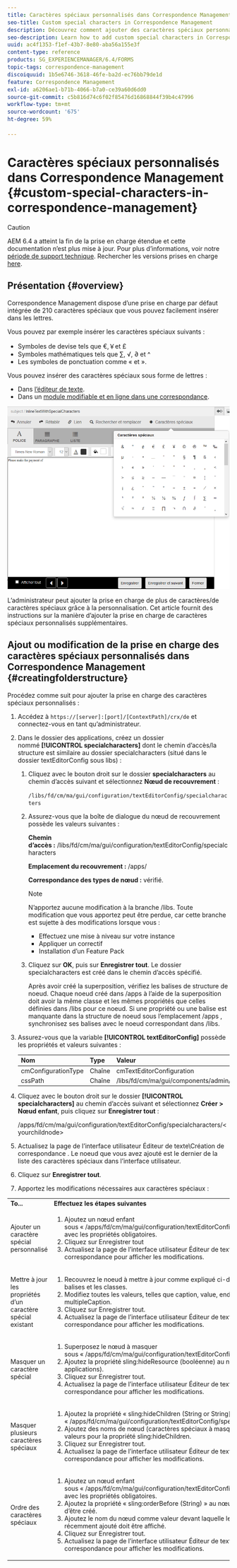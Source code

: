 ```yaml
---
title: Caractères spéciaux personnalisés dans Correspondence Management
seo-title: Custom special characters in Correspondence Management
description: Découvrez comment ajouter des caractères spéciaux personnalisés dans Correspondence Management.
seo-description: Learn how to add custom special characters in Correspondence Management.
uuid: ac4f1353-f1ef-43b7-8e80-aba56a155e3f
content-type: reference
products: SG_EXPERIENCEMANAGER/6.4/FORMS
topic-tags: correspondence-management
discoiquuid: 1b5e6746-3618-46fe-ba2d-ec76bb79de1d
feature: Correspondence Management
exl-id: a6206ae1-b71b-4066-b7a0-ce39a60d6dd0
source-git-commit: c5b816d74c6f02f85476d16868844f39b4c47996
workflow-type: tm+mt
source-wordcount: '675'
ht-degree: 59%

---
```


# Caractères spéciaux personnalisés dans Correspondence Management {#custom-special-characters-in-correspondence-management}

>[!CAUTION]
>
>AEM 6.4 a atteint la fin de la prise en charge étendue et cette documentation n’est plus mise à jour. Pour plus d’informations, voir notre [période de support technique](https://helpx.adobe.com/fr/support/programs/eol-matrix.html). Rechercher les versions prises en charge [here](https://experienceleague.adobe.com/docs/?lang=fr).

## Présentation {#overview}

Correspondence Management dispose d’une prise en charge par défaut intégrée de 210 caractères spéciaux que vous pouvez facilement insérer dans les lettres.

Vous pouvez par exemple insérer les caractères spéciaux suivants :

* Symboles de devise tels que €,￥et £
* Symboles mathématiques tels que ∑, √, ∂ et ^
* Les symboles de ponctuation comme « et ».

Vous pouvez insérer des caractères spéciaux sous forme de lettres :

* Dans [l’éditeur de texte](/help/forms/using/document-fragments.md#createtext).
* Dans un [module modifiable et en ligne dans une correspondance](/help/forms/using/create-correspondence.md#managecontent).

![caractères_spéciaux_dans_un_module_en_ligne](assets/specialcharactersinlinemodule.png)

L’administrateur peut ajouter la prise en charge de plus de caractères/de caractères spéciaux grâce à la personnalisation. Cet article fournit des instructions sur la manière d’ajouter la prise en charge de caractères spéciaux personnalisés supplémentaires.

## Ajout ou modification de la prise en charge des caractères spéciaux personnalisés dans Correspondence Management {#creatingfolderstructure}

Procédez comme suit pour ajouter la prise en charge des caractères spéciaux personnalisés :

1. Accédez à `https://[server]:[port]/[ContextPath]/crx/de` et connectez-vous en tant qu’administrateur.
1. Dans le dossier des applications, créez un dossier nommé **[!UICONTROL specialcharacters]** dont le chemin d’accès/la structure est similaire au dossier specialcharacters (situé dans le dossier textEditorConfig sous libs) :

   1. Cliquez avec le bouton droit sur le dossier **specialcharacters** au chemin d’accès suivant et sélectionnez **Nœud de recouvrement** :

      `/libs/fd/cm/ma/gui/configuration/textEditorConfig/specialcharacters`

   1. Assurez-vous que la boîte de dialogue du nœud de recouvrement possède les valeurs suivantes :

      **Chemin d’accès :** /libs/fd/cm/ma/gui/configuration/textEditorConfig/specialcharacters

      **Emplacement du recouvrement :** /apps/

      **Correspondance des types de nœud :** vérifié.

      >[!NOTE]
      >
      >N’apportez aucune modification à la branche /libs. Toute modification que vous apportez peut être perdue, car cette branche est sujette à des modifications lorsque vous :
      >
      >* Effectuez une mise à niveau sur votre instance
      >* Appliquer un correctif
      >* Installation d’un Feature Pack


   1. Cliquez sur **OK**, puis sur **Enregistrer tout**. Le dossier specialcharacters est créé dans le chemin d’accès spécifié.

      Après avoir créé la superposition, vérifiez les balises de structure de noeud. Chaque noeud créé dans /apps à l’aide de la superposition doit avoir la même classe et les mêmes propriétés que celles définies dans /libs pour ce noeud. Si une propriété ou une balise est manquante dans la structure de noeud sous l’emplacement /apps , synchronisez ses balises avec le noeud correspondant dans /libs.

1. Assurez-vous que la variable **[!UICONTROL textEditorConfig]** possède les propriétés et valeurs suivantes :

   | Nom | Type | Valeur |
   |---|---|---|
   | cmConfigurationType | Chaîne | cmTextEditorConfiguration |
   | cssPath | Chaîne | /libs/fd/cm/ma/gui/components/admin/createasset/textcontrol/clientlibs/textcontrol |

1. Cliquez avec le bouton droit sur le dossier **[!UICONTROL specialcharacters]** au chemin d’accès suivant et sélectionnez **Créer > Nœud enfant**, puis cliquez sur **Enregistrer tout** :

   /apps/fd/cm/ma/gui/configuration/textEditorConfig/specialcharacters/&lt;yourchildnode>

1. Actualisez la page de l’interface utilisateur Éditeur de texte\Création de correspondance . Le noeud que vous avez ajouté est le dernier de la liste des caractères spéciaux dans l’interface utilisateur.
1. Cliquez sur **Enregistrer tout**.
1. Apportez les modifications nécessaires aux caractères spéciaux :

<table> 
 <tbody> 
  <tr> 
   <td><strong>To...</strong></td> 
   <td><strong>Effectuez les étapes suivantes</strong></td> 
  </tr> 
  <tr> 
   <td>Ajouter un caractère spécial personnalisé</td> 
   <td> 
    <ol> 
     <li>Ajoutez un nœud enfant sous « /apps/fd/cm/ma/gui/configuration/textEditorConfig/specialcharacters » avec les propriétés obligatoires.</li> 
     <li>Cliquez sur Enregistrer tout</li> 
     <li>Actualisez la page de l’interface utilisateur Éditeur de texte\Création de correspondance pour afficher les modifications.</li> 
    </ol> </td> 
  </tr> 
  <tr> 
   <td>Mettre à jour les propriétés d’un caractère spécial existant</td> 
   <td> 
    <ol> 
     <li>Recouvrez le noeud à mettre à jour comme expliqué ci-dessus et vérifiez les balises et les classes.</li> 
     <li>Modifiez toutes les valeurs, telles que caption, value, endValue et multipleCaption. </li> 
     <li>Cliquez sur Enregistrer tout. </li> 
     <li>Actualisez la page de l’interface utilisateur Éditeur de texte\Création de correspondance pour afficher les modifications.</li> 
    </ol> </td> 
  </tr> 
  <tr> 
   <td>Masquer un caractère spécial</td> 
   <td> 
    <ol> 
     <li>Superposez le nœud à masquer sous « /apps/fd/cm/ma/gui/configuration/textEditorConfig/specialcharacters ».</li> 
     <li>Ajoutez la propriété sling:hideResource (booléenne) au nœud à masquer (sous applications). </li> 
     <li>Cliquez sur Enregistrer tout. </li> 
     <li>Actualisez la page de l’interface utilisateur Éditeur de texte\Création de correspondance pour afficher les modifications.<br /> </li> 
    </ol> </td> 
  </tr> 
  <tr> 
   <td>Masquer plusieurs caractères spéciaux</td> 
   <td> 
    <ol> 
     <li>Ajoutez la propriété « sling:hideChildren (String or String[]) » sous « /apps/fd/cm/ma/gui/configuration/textEditorConfig/specialcharacters ». </li> 
     <li>Ajoutez des noms de nœud (caractères spéciaux à masquer) sous forme de valeurs pour la propriété sling:hideChildren. </li> 
     <li>Cliquez sur Enregistrer tout. </li> 
     <li>Actualisez la page de l’interface utilisateur Éditeur de texte\Création de correspondance pour afficher les modifications.<br /> </li> 
    </ol> </td> 
  </tr> 
  <tr> 
   <td>Ordre des caractères spéciaux</td> 
   <td> 
    <ol> 
     <li>Ajoutez un nœud enfant sous « /apps/fd/cm/ma/gui/configuration/textEditorConfig/specialcharacters » avec les propriétés obligatoires. </li> 
     <li>Ajoutez la propriété « sling:orderBefore (String) » au nœud enfant qui vient d’être créé. </li> 
     <li>Ajoutez le nom du nœud comme valeur devant laquelle le caractère spécial récemment ajouté doit être affiché. </li> 
     <li>Cliquez sur Enregistrer tout. </li> 
     <li>Actualisez la page de l’interface utilisateur Éditeur de texte\Création de correspondance pour afficher les modifications.<br /> </li> 
    </ol> </td> 
  </tr> 
 </tbody> 
</table>
